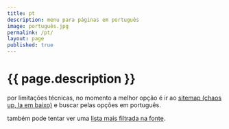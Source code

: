 ```yaml
---
title: pt
description: menu para páginas em português
image: português.jpg
permalink: /pt/
layout: page
published: true
---
```


# {{ page.description }}

por limitações técnicas, no momento a melhor opção é ir ao [sitemap (chaos up, la em baixo)](/sitemap) e buscar pelas opções em português.

também pode tentar ver uma [lista mais filtrada na fonte](https://github.com/ahoxus/ahoxus.github.io/tree/master/pt).
